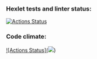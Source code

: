 ### Hexlet tests and linter status:
[![Actions Status](https://github.com/Alsecode/frontend-project-lvl2/workflows/hexlet-check/badge.svg)](https://github.com/Alsecode/frontend-project-lvl2/actions)

### Code climate:
[![Actions Status](<a href="https://codeclimate.com/github/Alsecode/frontend-project-lvl2/maintainability"><img src="https://api.codeclimate.com/v1/badges/f2365ad5ce97bcb865ff/maintainability" /></a>)](https://codeclimate.com/github/Alsecode/frontend-project-lvl2/maintainability)

